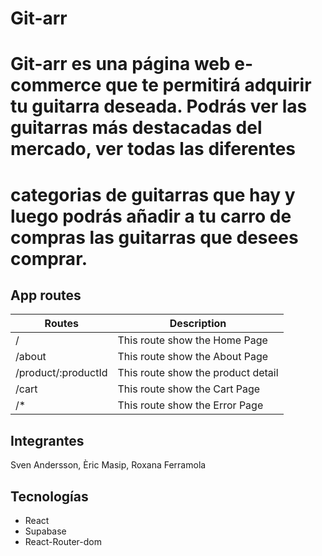 # Git-arr

# Git-arr es una página web e-commerce que te permitirá adquirir tu guitarra deseada. Podrás ver las guitarras más destacadas del mercado, ver todas las diferentes
# categorias de guitarras que hay y luego podrás añadir a tu carro de compras las guitarras que desees comprar.

## App routes

|        Routes        |         Description                 |
|----------------------|-------------------------------------|
| /                    | This route show the Home Page       |
| /about               | This route show the About Page      |
| /product/:productId  | This route show the product detail  |
| /cart                | This route show the Cart Page       |
| /*                   | This route show the Error Page      |   

## Integrantes
Sven Andersson, Èric Masip, Roxana Ferramola 

## Tecnologías

- React
- Supabase
- React-Router-dom

